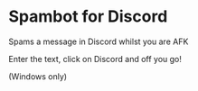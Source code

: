 # Spambot for Discord
Spams a message in Discord whilst you are AFK

Enter the text, click on Discord and off you go!

(Windows only)
